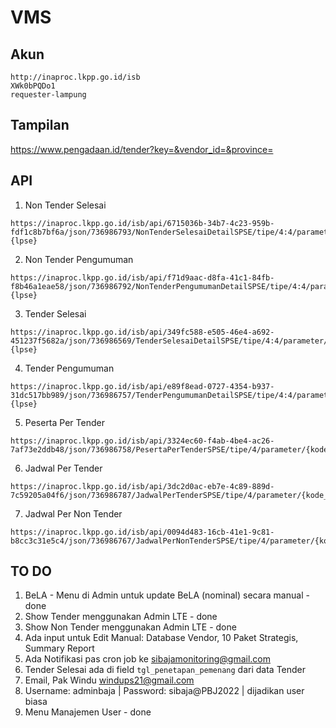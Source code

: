 # VMS

## Akun
```
http://inaproc.lkpp.go.id/isb
XWk0bPQDo1
requester-lampung
```

## Tampilan
https://www.pengadaan.id/tender?key=&vendor_id=&province=

## API
1. Non Tender Selesai 
```
https://inaproc.lkpp.go.id/isb/api/6715036b-34b7-4c23-959b-fdf1c8b7bf6a/json/736986793/NonTenderSelesaiDetailSPSE/tipe/4:4/parameter/{tahun}:{lpse}
```
2. Non Tender Pengumuman
```
https://inaproc.lkpp.go.id/isb/api/f71d9aac-d8fa-41c1-84fb-f8b46a1eae58/json/736986792/NonTenderPengumumanDetailSPSE/tipe/4:4/parameter/{tahun}:{lpse}
```
3. Tender Selesai
```
https://inaproc.lkpp.go.id/isb/api/349fc588-e505-46e4-a692-451237f5682a/json/736986569/TenderSelesaiDetailSPSE/tipe/4:4/parameter/{tahun}:{lpse}
```
4. Tender Pengumuman
```
https://inaproc.lkpp.go.id/isb/api/e89f8ead-0727-4354-b937-31dc517bb989/json/736986757/TenderPengumumanDetailSPSE/tipe/4:4/parameter/{tahun}:{lpse}
```
5. Peserta Per Tender
```
https://inaproc.lkpp.go.id/isb/api/3324ec60-f4ab-4be4-ac26-7af73e2ddb48/json/736986758/PesertaPerTenderSPSE/tipe/4/parameter/{kode_integer_tender}
```
6. Jadwal Per Tender
```
https://inaproc.lkpp.go.id/isb/api/3dc2d0ac-eb7e-4c89-889d-7c59205a04f6/json/736986787/JadwalPerTenderSPSE/tipe/4/parameter/{kode_integer_tender}
```
7. Jadwal Per Non Tender
```
https://inaproc.lkpp.go.id/isb/api/0094d483-16cb-41e1-9c81-b8cc3c31e5c4/json/736986767/JadwalPerNonTenderSPSE/tipe/4/parameter/{kode_integer_non_tender}
```

## TO DO
1. BeLA - Menu di Admin untuk update BeLA (nominal) secara manual - done
2. Show Tender menggunakan Admin LTE - done
3. Show Non Tender menggunakan Admin LTE - done
4. Ada input untuk Edit Manual: Database Vendor, 10 Paket Strategis, Summary Report
5. Ada Notifikasi pas cron job ke sibajamonitoring@gmail.com
6. Tender Selesai ada di field `tgl_penetapan_pemenang` dari data Tender
7. Email, Pak Windu windups21@gmail.com
8. Username: adminbaja | Password: sibaja@PBJ2022 | dijadikan user biasa
9. Menu Manajemen User - done
